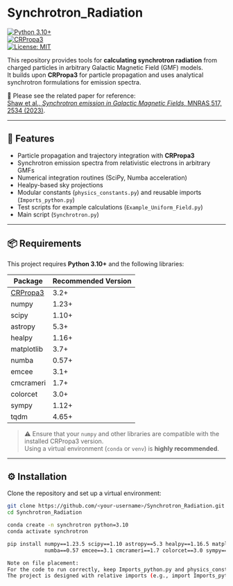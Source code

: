 # Synchrotron_Radiation

[![Python 3.10+](https://img.shields.io/badge/python-3.10%2B-blue.svg)](https://www.python.org/)  
[![CRPropa3](https://img.shields.io/badge/CRPropa3-3.2-green.svg)](https://crpropa.github.io/CRPropa3/)  
[![License: MIT](https://img.shields.io/badge/License-MIT-yellow.svg)](LICENSE)

This repository provides tools for **calculating synchrotron radiation** from charged particles in arbitrary Galactic Magnetic Field (GMF) models.  
It builds upon **CRPropa3** for particle propagation and uses analytical synchrotron formulations for emission spectra.  

📄 Please see the related paper for reference:  
[Shaw et al., *Synchrotron emission in Galactic Magnetic Fields*, MNRAS 517, 2534 (2023)](https://academic.oup.com/mnras/article/517/2/2534/6731784).

---

## 🚀 Features
- Particle propagation and trajectory integration with **CRPropa3**  
- Synchrotron emission spectra from relativistic electrons in arbitrary GMFs  
- Numerical integration routines (SciPy, Numba acceleration)  
- Healpy-based sky projections  
- Modular constants (`physics_constants.py`) and reusable imports (`Imports_python.py`)  
- Test scripts for example calculations (`Example_Uniform_Field.py`)  
- Main script (`Synchrotron.py`)

---

## 📦 Requirements

This project requires **Python 3.10+** and the following libraries:

| Package      | Recommended Version |
|--------------|----------------------|
| [CRPropa3](https://crpropa.github.io/CRPropa3/pages/Installation.html) | 3.2+ |
| numpy        | 1.23+ |
| scipy        | 1.10+ |
| astropy      | 5.3+ |
| healpy       | 1.16+ |
| matplotlib   | 3.7+ |
| numba        | 0.57+ |
| emcee        | 3.1+ |
| cmcrameri    | 1.7+ |
| colorcet     | 3.0+ |
| sympy        | 1.12+ |
| tqdm         | 4.65+ |

> ⚠️ Ensure that your `numpy` and other libraries are compatible with the installed CRPropa3 version.  
> Using a virtual environment (`conda` or `venv`) is **highly recommended**.

---

## ⚙️ Installation

Clone the repository and set up a virtual environment:

```bash
git clone https://github.com/<your-username>/Synchrotron_Radiation.git
cd Synchrotron_Radiation

conda create -n synchrotron python=3.10
conda activate synchrotron

pip install numpy==1.23.5 scipy==1.10 astropy==5.3 healpy==1.16.5 matplotlib==3.7 \
            numba==0.57 emcee==3.1 cmcrameri==1.7 colorcet==3.0 sympy==1.12 tqdm==4.65

Note on file placement:
For the code to run correctly, keep Imports_python.py and physics_constants.py in the same folder as the main script Test_Synchrotron.py.
The project is designed with relative imports (e.g., import Imports_python as imp), so moving files into subfolders will break imports unless you adjust PYTHONPATH.
